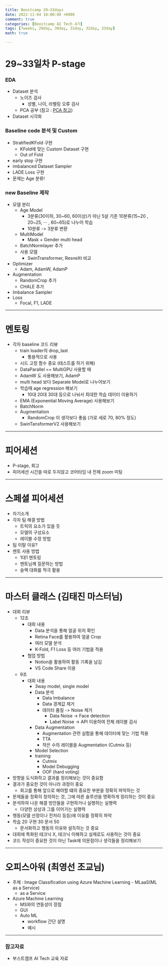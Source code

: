 ```yaml
---
title: Boostcamp 29~33days
date: 2022-11-04 18:00:00 +0900
comment: true
categories: [Boostcamp AI Tech 4기]
tags: [7weeks, 29day, 30day, 31day, 32day, 33day]
math: true

---
```

# 29~33일차 P-stage

<h3 data-toc-skip> EDA </h3>

- Dataset 분석
  - 노이즈 검사
    - 성별, 나이, 라벨링 오류 검사
  - PCA 공부 (참고 : [PCA 참고](https://365datascience.com/tutorials/python-tutorials/pca-k-means/))
- Dataset 시각화


<h3 data-toc-skip> Baseline code 분석 및 Custom </h3>

- StratifiedKFold 구현
  - KFold에 맞는 Custom Dataset 구현
  - Out of Fold
- early stop 구현
- imbalanced Dataset Sampler
- LADE Loss 구현
- 문제는 Age 분류!

<h3 data-toc-skip> new Baseline 제작 </h3>

- 모델 분리
  - Age Model
    - 3분류(30이하, 30~60, 60이상)가 아닌 5살 기준 10분류(15~20 , 20~25, ··· , 60~65)로 나누어 학습
    - 10분류 -> 3분류 변환
  - MultiModel
    - Mask + Gender multi head
  - BatchNormlayer 추가
  - 사용 모델
    - SwinTransformer, ResneXt 비교
- Optimizer
  - Adam, AdamW, AdamP
- Augmentation
  - RandomCrop 추가
  - CHALE 추가
- Imbalance Sampler
- Loss
  - Focal, F1, LADE

---

# 멘토링
- 각자 baseline 코드 리뷰
  - train loader의 drop_last
    - 통용적으로 사용
  - 시드 고정 함수 중요 (테스트를 하기 위해)
  - DataParallel == MultiGPU 사용할 때
  - AdamW 도 사용해보기, AdamP
  - multi head 보다 Separate Model로 나누어보기
  - 학습때 age regression 해보기
    - 10대 20대 30대 등으로 나눠서 최대한 학습 데이터 이용하기
  - EMA (Exponential Moving Average) 사용해보기
  - BatchNorm
  - Augmentation
    - RandomCrop 이 생각보다 좋음 (가로 세로 70, 80% 정도)
  - SwinTansformerV2 사용해보기

---

# 피어세션
- P-stage, 회고
- 피어세션 시간을 따로 두지않고 코어타임 내 전체 zoom 미팅

---

# 스페셜 피어세션
- 자기소개
- 각자 팀 해결 방법
  - 트릭의 요소가 있을 듯
  - 모델의 구성요소
  - 레이블 수정 방법
- 팀 이탈 이유?
- 멘토 사용 방법
  - 1대1 멘토링
  - 멘토님께 질문하는 방법
  - 슬랙 대화를 적극 활용

---

# 마스터 클래스 (김태진 마스터님)

- 대회 리뷰
  - 12조 
    - 대회 내용
      - Data 분석을 통해 얼굴 위치 확인
      - Retina Face를 활용하여 얼굴 Crop
      - 여러 모델 분석
      - K-Fold, F1 Loss 등 여러 기법을 적용
    - 협업 방법
      - Notion을 활용하여 활동 기록을 남김
      - VS Code Share 이용
  - 9조
    - 대회 내용
      - 3way model, single model
      - Data 분석
        - Data Imbalance
        - Data 경계값 제거
        - 데이터 품질 -> Noise 제거
          - Data Noise -> Face detection
          - Label Noise -> API 이용하여 전체 레이블 검사
      - Data Augmentation
        - Augmentation 관련 실험을 통해 데이터에 맞는 기법 적용
        - TTA
        - 작은 수의 레이블을 Augmentation (Cutmix 등)
      - Model Selection
      - training
        - Cutmix
        - Model Debugging
        - OOF (hard voting)
- 방향을 도식화하고 결과를 정리해보는 것이 중요함
- 결과가 중요한 것이 아니라 과정이 중요
  - 회고를 통해 앞으로 해야할 떄의 중요한 부분을 정확히 파악하는 것
- 문제들을 정확히 정의하는 것, 그에 따른 솔루션을 명확하게 정리하는 것이 중요
- 분석하여 나온 해결 방안들을 구현하거나 실행하는 실행력
  - 다양한 상상과 그를 이어가는 실행력
- 행동(모델 선정이나 전처리 등등)에 이유를 정확히 파악
- 학습 20 구현 30 문서 50
  - 문서화하고 행동의 이유와 설득하는 것 중요
- 대회에 특화된 테크닉 X, 테크닉 이해하고 실제로도 사용하는 것이 중요
- 코드 작성이 중요한 것이 아닌 Task에 의문점이나 생각들을 정리해보기

---

# 오피스아워 (최영선 조교님)

- 주제 : Image Classification using Azure Machine Learning - MLaaS(ML as a Service)
  - as a Service
- Azure Machine Learning
  - MS와의 연동성이 장점
  - GUI
  - Auto ML
    - workflow 간단 설명
    - 예시 

---

### 참고자료
- 부스트캠프 AI Tech 교육 자료